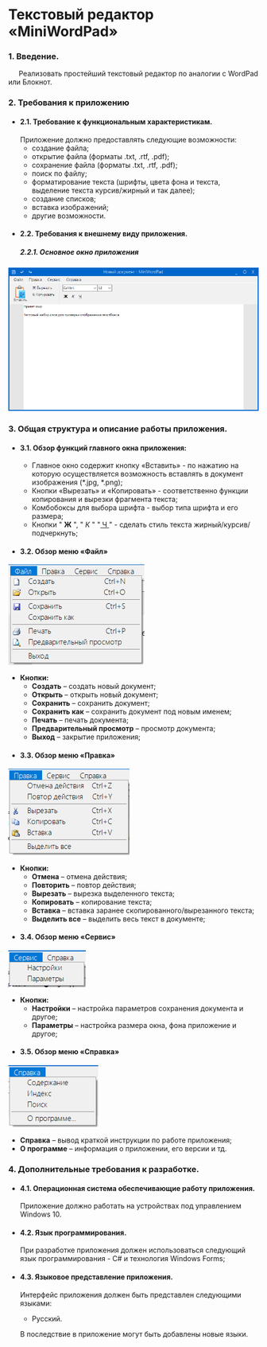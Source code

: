 # Текстовый редактор «MiniWordPad»
### 1. Введение.
&ensp;&ensp;&ensp;Реализовать простейший текстовый редактор по аналогии с WordPad или Блокнот.
### 2. Требования к приложению
- #### 2.1. Требование к функциональным характеристикам.
    Приложение должно предоставлять следующие возможности:
    * создание файла;
    * открытие файла (форматы .txt, .rtf, .pdf);
    * сохранение файла (форматы .txt, .rtf, .pdf);
    * поиск по файлу;
    * форматирование текста (шрифты, цвета фона и текста, выделение текста курсив/жирный и так далее);
    * создание списков;
    * вставка изображений;
    * другие возможности.
- #### 2.2. Требования к внешнему виду приложения.
    ##### 2.2.1. Основное окно приложения
![Скриншот ](https://raw.githubusercontent.com/Shalena-Kachka/WordPad/gh-pages/mainapp.png)

### 3. Общая структура и описание работы приложения.
- #### 3.1. Обзор функций главного окна приложения:
    - Главное окно содержит кнопку «Вставить» - по нажатию на которую осуществляется возможность вставлять в документ изображения (*.jpg, *.png);
    - Кнопки «Вырезать» и «Копировать» - соответственно функции копирования и вырезки фрагмента текста;
    - Комбобоксы для выбора шрифта - выбор типа шрифта и его размера;
	- Кнопки  " **Ж** ", " *К* " "<ins> Ч </ins>" - сделать стиль текста жирный/курсив/подчеркнуть;
- #### 3.2. Обзор меню «Файл»
![Меню Файл](https://raw.githubusercontent.com/Shalena-Kachka/WordPad/gh-pages/FileMenu.png)
- **Кнопки:**
	* **Создать** – создать новый документ;
    * **Открыть** – открыть новый документ;
    * **Сохранить** – сохранить документ;
    * **Сохранить как** – сохранить документ под новым именем;
    * **Печать** – печать документа;
    * **Предварительный просмотр** – просмотр документа;
    * **Выход** – закрытие приложения;
- #### 3.3. Обзор меню «Правка»
![Меню Правка](https://raw.githubusercontent.com/Shalena-Kachka/WordPad/gh-pages/EditMenu.png)
- **Кнопки:**
	* **Отмена** – отмена действия;
    * **Повторить** – повтор действия;
    * **Вырезать** – вырезка выделенного текста;
    * **Копировать** – копирование текста;
    * **Вставка** – вставка заранее скопированного/вырезанного текста;
    * **Выделить все** – выделить весь текст в документе;
- #### 3.4. Обзор меню «Сервис»
![Меню Сервис](https://raw.githubusercontent.com/Shalena-Kachka/WordPad/gh-pages/ServiceMenu.png)
- **Кнопки:**
	* **Настройки** – настройка параметров сохранения документа и другое;
    * **Параметры** – настройка размера окна, фона приложение и другое;
- #### 3.5. Обзор меню «Справка»
![Меню Сервис](https://raw.githubusercontent.com/Shalena-Kachka/WordPad/gh-pages/HelpMenu.png)
- **Справка** – вывод краткой инструкции по работе приложения;
- **О программе** – информация о приложении, его версии и тд.

### 4. Дополнительные требования к разработке.
- #### 4.1. Операционная система обеспечивающие работу приложения.
	Приложение должно работать на устройствах под управлением Windows 10.
- #### 4.2. Язык программирования.
    При разработке приложения должен использоваться следующий язык 
    программирования - C# и технология Windows Forms;
- #### 4.3. Языковое представление приложения.
    Интерфейс приложения должен быть представлен следующими языками:
    -  Русский.
    
    В последствие в приложение могут быть добавлены новые языки.

